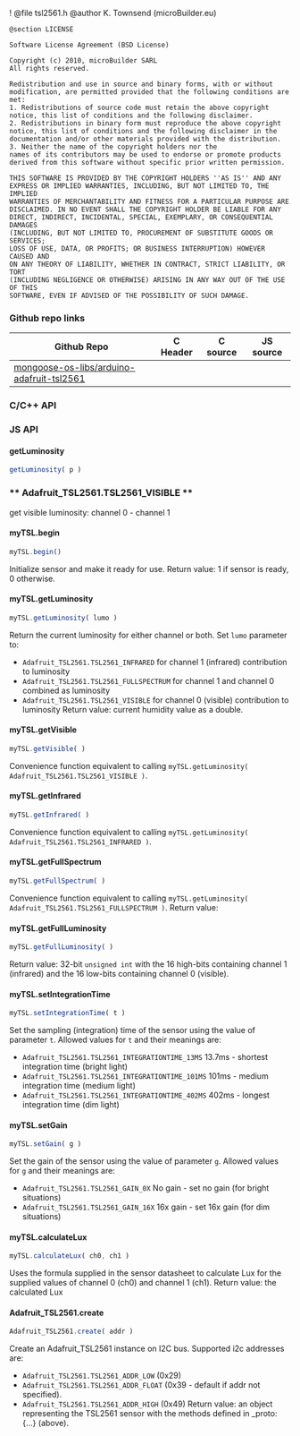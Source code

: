! 
    @file     tsl2561.h
    @author   K. Townsend (microBuilder.eu)

    @section LICENSE

    Software License Agreement (BSD License)

    Copyright (c) 2010, microBuilder SARL
    All rights reserved.

    Redistribution and use in source and binary forms, with or without
    modification, are permitted provided that the following conditions are met:
    1. Redistributions of source code must retain the above copyright
    notice, this list of conditions and the following disclaimer.
    2. Redistributions in binary form must reproduce the above copyright
    notice, this list of conditions and the following disclaimer in the
    documentation and/or other materials provided with the distribution.
    3. Neither the name of the copyright holders nor the
    names of its contributors may be used to endorse or promote products
    derived from this software without specific prior written permission.

    THIS SOFTWARE IS PROVIDED BY THE COPYRIGHT HOLDERS ''AS IS'' AND ANY
    EXPRESS OR IMPLIED WARRANTIES, INCLUDING, BUT NOT LIMITED TO, THE IMPLIED
    WARRANTIES OF MERCHANTABILITY AND FITNESS FOR A PARTICULAR PURPOSE ARE
    DISCLAIMED. IN NO EVENT SHALL THE COPYRIGHT HOLDER BE LIABLE FOR ANY
    DIRECT, INDIRECT, INCIDENTAL, SPECIAL, EXEMPLARY, OR CONSEQUENTIAL DAMAGES
    (INCLUDING, BUT NOT LIMITED TO, PROCUREMENT OF SUBSTITUTE GOODS OR SERVICES;
    LOSS OF USE, DATA, OR PROFITS; OR BUSINESS INTERRUPTION) HOWEVER CAUSED AND
    ON ANY THEORY OF LIABILITY, WHETHER IN CONTRACT, STRICT LIABILITY, OR TORT
    (INCLUDING NEGLIGENCE OR OTHERWISE) ARISING IN ANY WAY OUT OF THE USE OF THIS
    SOFTWARE, EVEN IF ADVISED OF THE POSSIBILITY OF SUCH DAMAGE.

### Github repo links
| Github Repo | C Header | C source  | JS source |
| ----------- | -------- | --------  | ----------------- |
| [mongoose-os-libs/arduino-adafruit-tsl2561](https://github.com/mongoose-os-libs/arduino-adafruit-tsl2561) | &nbsp; | &nbsp;  | &nbsp;         |


### C/С++ API

### JS API
#### getLuminosity

```javascript
getLuminosity( p )
```
### ** Adafruit_TSL2561.TSL2561_VISIBLE **
get visible luminosity:  channel 0 - channel 1
#### myTSL.begin

```javascript
myTSL.begin()
```
Initialize sensor and make it ready for use.
Return value: 1 if sensor is ready, 0 otherwise.
#### myTSL.getLuminosity

```javascript
myTSL.getLuminosity( lumo )
```
Return the current luminosity for either channel or both.
Set `lumo` parameter to:
* `Adafruit_TSL2561.TSL2561_INFRARED` for channel 1 (infrared) contribution to luminosity
* `Adafruit_TSL2561.TSL2561_FULLSPECTRUM` for channel 1 and channel 0 combined as luminosity
* `Adafruit_TSL2561.TSL2561_VISIBLE` for channel 0 (visible) contribution to luminosity
Return value: current humidity value as a double.
#### myTSL.getVisible

```javascript
myTSL.getVisible( )
```
Convenience function equivalent to calling `myTSL.getLuminosity( Adafruit_TSL2561.TSL2561_VISIBLE )`.
#### myTSL.getInfrared

```javascript
myTSL.getInfrared( )
```
Convenience function equivalent to calling `myTSL.getLuminosity( Adafruit_TSL2561.TSL2561_INFRARED )`.
#### myTSL.getFullSpectrum

```javascript
myTSL.getFullSpectrum( )
```
Convenience function equivalent to calling `myTSL.getLuminosity( Adafruit_TSL2561.TSL2561_FULLSPECTRUM )`.
Return value:
#### myTSL.getFullLuminosity

```javascript
myTSL.getFullLuminosity( )
```
Return value:  32-bit `unsigned int` with the 16 high-bits containing channel 1 (infrared) and the 16 low-bits
containing channel 0 (visible).
#### myTSL.setIntegrationTime

```javascript
myTSL.setIntegrationTime( t )
```
Set the sampling (integration) time of the sensor using the value of parameter `t`.
Allowed values for `t` and their meanings are:
* `Adafruit_TSL2561.TSL2561_INTEGRATIONTIME_13MS` 13.7ms - shortest integration time (bright light)
* `Adafruit_TSL2561.TSL2561_INTEGRATIONTIME_101MS` 101ms  - medium integration time (medium light)
* `Adafruit_TSL2561.TSL2561_INTEGRATIONTIME_402MS` 402ms  - longest integration time (dim light)
#### myTSL.setGain

```javascript
myTSL.setGain( g )
```
Set the gain of the sensor using the value of parameter `g`.
Allowed values for `g` and their meanings are:
* `Adafruit_TSL2561.TSL2561_GAIN_0X` No gain  - set no gain (for bright situations)
* `Adafruit_TSL2561.TSL2561_GAIN_16X` 16x gain - set 16x gain (for dim situations)
#### myTSL.calculateLux

```javascript
myTSL.calculateLux( ch0, ch1 )
```
Uses the formula supplied in the sensor datasheet to calculate Lux for the supplied values of
channel 0 (ch0) and channel 1 (ch1).
Return value:  the calculated Lux
#### Adafruit_TSL2561.create

```javascript
Adafruit_TSL2561.create( addr )
```
Create an Adafruit_TSL2561 instance on I2C bus.  Supported i2c addresses are:
* `Adafruit_TSL2561.TSL2561_ADDR_LOW` (0x29)
* `Adafruit_TSL2561.TSL2561_ADDR_FLOAT` (0x39 - default if addr not specified).
* `Adafruit_TSL2561.TSL2561_ADDR_HIGH` (0x49)
Return value: an object representing the TSL2561 sensor with the methods defined in _proto: {...} (above).
